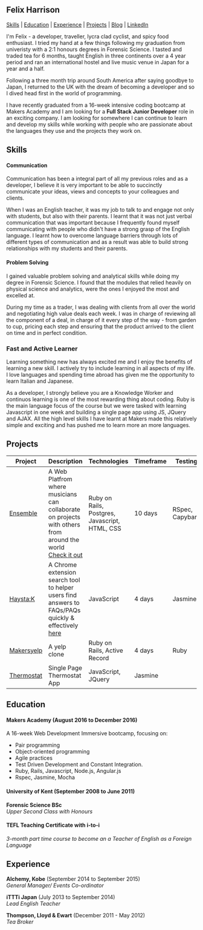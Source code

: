 ## Felix Harrison

[Skills](##skills) | [Education](##education) | [Experience](##experience) | [Projects](##projects) | [Blog](https://agentlemanscodeblog.wordpress.com/) | [LinkedIn](https://uk.linkedin.com/in/felix-harrison-53922453)

I'm Felix - a developer, traveller, lycra clad cyclist, and spicy food enthusiast. I tried my hand at a few things following my graduation from univeristy with a 2:1 honours degrees in Forensic Science. I tasted and traded tea for 6 months, taught English in three continents over a 4 year period and ran an international hostel and live music venue in Japan for a year and a half.

Following a three month trip around South America after saying goodbye to Japan, I returned to the UK with the dream of becoming a developer and so I dived head first in the world of programming.

I have recently graduated from a 16-week intensive coding bootcamp at Makers Academy and I am looking for a **Full Stack Junior Developer** role in an exciting company. I am looking for somewhere I can continue to learn and develop my skills while working with people who are passionate about the languages they use and the projects they work on.

## Skills

#### Communication

Communication has been a integral part of all my previous roles and as a developer,  I believe it is very important to be able to succinctly communicate your ideas, views and concepts to your colleagues and clients.

When I was an English teacher, it was my job to talk to and engage not only with students, but also with their parents. I learnt that it was not just verbal communication that was important because I frequently found myself communicating with people who didn't have a strong grasp of the English language. I learnt how to overcome language barriers through lots of different types of communication and as a result was able to build strong relationships with my students and their parents.  

#### Problem Solving

I gained valuable problem solving and analytical skills while doing my degree in Forensic Science. I found that the modules that relied heavily on physical science and analytics, were the ones I enjoyed the most and excelled at.

During my time as a trader, I was dealing with clients from all over the world and negotiating high value deals each week. I was in charge of reviewing all the component of a deal, in charge of it every step of the way - from garden to cup, pricing each step and ensuring that the product arrived to the client on time and in perfect condition.   

### Fast and Active Learner

Learning something new has always excited me and I enjoy the benefits of learning a new skill. I actively try to include learning in all aspects of my life. I love languages and spending time abroad has given me the opportunity to learn Italian and Japanese.

As a developer, I strongly believe you are a Knowledge Worker and continuos learning is one of the most rewarding thing about coding. Ruby is the main language focus of the course but we were tasked with learning Javascript in one week and building a single page app using JS, JQuery and AJAX. All the high level skills I have learnt at Makers made this relatively simple and exciting and has pushed me to learn more an more languages.   

## Projects

Project | Description | Technologies | Timeframe | Testing
------------- | ----------- | --------------------- | ------------ | -------
[Ensemble](https://github.com/ensemble-team/ensemble)| A Web Platfrom where musicians can collaborate on projects with others from around the world [Check it out](https://ensemble-app.herokuapp.com/)| Ruby on Rails, Postgres, Javascript, HTML, CSS | 10 days | RSpec, Capybara   
[Haysta:K](https://github.com/fbell123/haystak)| A Chrome extension search tool to helper users find answers to FAQs/PAQs quickly & effectively [here](https://chrome.google.com/webstore/detail/haystak/menbljajicjikigkpahaonmcjhmjknpo?utm_source=gmail)| JavaScript | 4 days  | Jasmine
[Makersyelp](https://github.com/fmlharrison/makersyelp)| A yelp clone | Ruby on Rails, Active Record | 4 days | Ruby | RSpec, Cucumber
[Thermostat](https://github.com/fmlharrison/thermostat_js)| Single Page Thermostat App | JavaScript, JQuery | Jasmine


## Education

#### Makers Academy (August 2016 to December 2016)

A 16-week Web Development Immersive bootcamp, focusing on:

- Pair programming
- Object-oriented programming
- Agile practices
- Test Driven Development and Constant Integration.
- Ruby, Rails, Javascript, Node.js, Angular.js
- Rspec, Jasmine, Mocha

#### University of Kent (September 2008 to June 2011)

**Forensic Science BSc**  
*Upper Second Class with Honours*

#### TEFL Teaching Certificate with i-to-i

*3-month part time course to become an a Teacher of English as a Foreign Language*

## Experience

**Alchemy, Kobe** (September 2014 to September 2015)    
*General Manager/ Events Co-ordinator*

**iTTTi Japan** (July 2013 to September 2014)   
*Lead English Teacher*  

**Thompson, Lloyd & Ewart** (December 2011 - May 2012)  
*Tea Broker*
